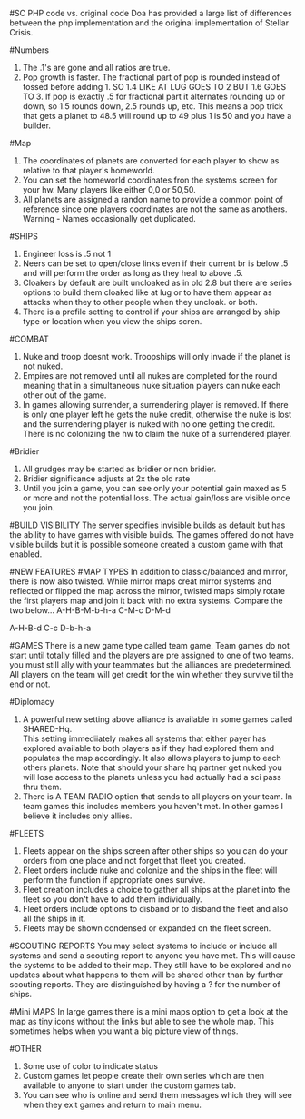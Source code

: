 #SC PHP code vs. original code
Doa has provided a large list of differences between the php implementation and
the original implementation of Stellar Crisis.

#Numbers
1.  The .1's are gone and all ratios are true.
2.  Pop growth is faster.  The fractional part of pop is rounded instead of tossed before
adding 1.   SO 1.4 LIKE AT LUG GOES TO 2 BUT 1.6 GOES TO 3.  If pop is exactly .5 for
fractional part it alternates rounding up or down, so 1.5 rounds down, 2.5 rounds up, etc.
This means a pop trick that gets a planet to 48.5 will round up to 49 plus 1 is 50 and you
have a builder.

#Map
1.  The coordinates of planets are converted for each player to show as relative to that
player's homeworld.  
2.  You can set the homeworld coordinates fron the systems screen for your hw.  Many
players like either 0,0 or 50,50.
3.  All planets are assigned a randon name to provide a common point of reference since
one players coordinates are not the same as anothers.  Warning - Names occasionally get
duplicated.

#SHIPS
1.  Engineer loss is .5 not 1
2.  Neers can be set to open/close links even if their current br is below .5 and will
perform the order as long as they heal to above .5.
3.  Cloakers by default are built uncloaked as in old 2.8 but there are series options to
build them cloaked like at lug  or to have them appear as attacks when they to other
people when they uncloak.  or both.
4.  There is a profile setting to control if your ships are arranged by ship type or
location when you view the ships scren.

#COMBAT
1.  Nuke and troop doesnt work.  Troopships will only invade if the planet is not nuked.
2.  Empires are not removed until all nukes are completed for the round meaning that in a
simultaneous nuke situation players can nuke each other out of the game.
3.  In games allowing surrender,  a surrendering player is removed.   If there is only one
player left he gets the nuke credit, otherwise the nuke is lost and the surrendering
player is nuked with no one getting the credit.  There is no colonizing the hw to claim
the nuke of a surrendered player.

#Bridier
1.  All grudges may be started as bridier or non bridier.
2.  Bridier significance adjusts at 2x the old rate
3.  Until you join a game, you can see only your potential gain maxed as 5 or more  and
not the potential loss.   The actual gain/loss are visible once you join.

#BUILD VISIBILITY
The server specifies invisible builds as default but has the ability to have games with
visible builds.  The games offered do not have visible builds but it is possible someone
created a custom game with that enabled.

#NEW FEATURES
#MAP TYPES
In addition to classic/balanced and mirror, there is now also twisted.  While mirror maps
creat mirror systems and reflected or flipped the map across the mirror, twisted maps
simply rotate the first players map and join it back with no extra systems.  Compare the
two below...
A-H-B-M-b-h-a
    C-M-c
    D-M-d

A-H-B-d
    C-c
    D-b-h-a


#GAMES
There is a new game type called team game.  Team games do not start until totally filled
and the players are pre assigned to one of two teams.  you must still ally with your
teammates but the alliances are predetermined.   All players on the team will get credit
for the win whether they survive til the end or not.

#Diplomacy
1.  A powerful new setting above alliance is available in some games called SHARED-Hq.  
This setting immediiately makes all systems that either payer has explored available to
both players as if they had explored them and populates the map accordingly.  It also
allows players to jump to each others planets.   Note that should your share hq partner
get nuked you will lose access to the planets unless you had actually had a sci pass thru
them.
2.   There is A TEAM RADIO option that sends to all players on your team.  In team games
this includes members you haven't met.  In other games I believe it includes only allies.

#FLEETS
1.  Fleets appear on the ships screen after other ships so you can do your orders from one
place and not forget that fleet you created.
2.  Fleet orders include nuke and colonize and the ships in the fleet will perform the
function if appropriate ones survive.
3.  Fleet creation includes a choice to gather all ships at the planet into the fleet so
you don't have to add them individually.
4.  Fleet orders include options to disband or to disband the fleet and also all the
ships in it.
5.  Fleets may be shown condensed or expanded on the fleet screen.

#SCOUTING REPORTS
You may select systems to include or include all systems and send a scouting report to 
anyone you have met.  This will cause the systems to be added to their map.  They still 
have to be explored and no updates about what happens to them will be shared other than 
by further scouting reports.  They are distinguished by having a ? for the number of 
ships.

#Mini MAPS
In large games there is a mini maps option to get a look at the map as tiny icons without
the links but able to see the whole map.  This sometimes helps when you want a big picture
view of things.

#OTHER
1.  Some use of color to indicate status
2.  Custom games let people create their own series which are then available to anyone to
start under the custom games tab.
3.  You can see who is online and send them messages which they will see when they exit
games and return to main menu.
